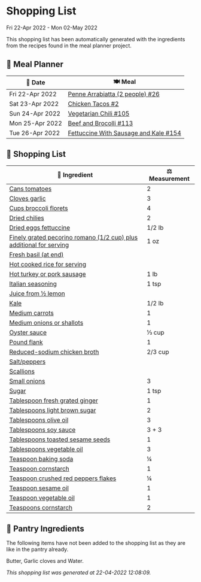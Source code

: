 # Shopping List

Fri 22-Apr 2022 - Mon 02-May 2022

This shopping list has been automatically generated with the ingredients from the recipes found in the meal planner project.

## 📅 Meal Planner

|📅 Date| 🍽️ Meal|
|----|----|
|Fri 22-Apr 2022|[Penne Arrabiatta (2 people) #26](https://github.com/bryanbr23/Recipes/issues/26)|
|Sat 23-Apr 2022|[Chicken Tacos #2](https://github.com/bryanbr23/Recipes/issues/2)|
|Sun 24-Apr 2022|[Vegetarian Chili #105](https://github.com/bryanbr23/Recipes/issues/105)|
|Mon 25-Apr 2022|[Beef and Brocolli #113](https://github.com/bryanbr23/Recipes/issues/113)|
|Tue 26-Apr 2022|[Fettuccine With Sausage and Kale #154](https://github.com/bryanbr23/Recipes/issues/154)|

## 🛒 Shopping List

| 🍌 Ingredient| ⚖️ Measurement|
|----------|-----------|
|[Cans tomatoes](https://www.sainsburys.co.uk/gol-ui/SearchResults/Cans%20tomatoes)|2|
|[Cloves garlic](https://www.sainsburys.co.uk/gol-ui/SearchResults/Cloves%20garlic)|3|
|[Cups broccoli florets](https://www.sainsburys.co.uk/gol-ui/SearchResults/Cups%20broccoli%20florets)|4|
|[Dried chilies](https://www.sainsburys.co.uk/gol-ui/SearchResults/Dried%20chilies)|2|
|[Dried eggs fettuccine](https://www.sainsburys.co.uk/gol-ui/SearchResults/Dried%20eggs%20fettuccine)|1/2 lb|
|[Finely grated pecorino romano (1/2 cup) plus additional for serving](https://www.sainsburys.co.uk/gol-ui/SearchResults/Finely%20grated%20pecorino%20romano%20(1/2%20cup)%20plus%20additional%20for%20serving)|1 oz|
|[Fresh basil (at end)](https://www.sainsburys.co.uk/gol-ui/SearchResults/Fresh%20basil%20(at%20end))||
|[Hot cooked rice for serving](https://www.sainsburys.co.uk/gol-ui/SearchResults/Hot%20cooked%20rice%20for%20serving)||
|[Hot turkey or pork sausage](https://www.sainsburys.co.uk/gol-ui/SearchResults/Hot%20turkey%20or%20pork%20sausage)|1 lb|
|[Italian seasoning](https://www.sainsburys.co.uk/gol-ui/SearchResults/Italian%20seasoning)|1 tsp|
|[Juice from ½ lemon](https://www.sainsburys.co.uk/gol-ui/SearchResults/Juice%20from%20½%20lemon)||
|[Kale](https://www.sainsburys.co.uk/gol-ui/SearchResults/Kale)|1/2 lb|
|[Medium carrots](https://www.sainsburys.co.uk/gol-ui/SearchResults/Medium%20carrots)|1|
|[Medium onions or shallots](https://www.sainsburys.co.uk/gol-ui/SearchResults/Medium%20onions%20or%20shallots)|1|
|[Oyster sauce](https://www.sainsburys.co.uk/gol-ui/SearchResults/Oyster%20sauce)|⅓ cup|
|[Pound flank](https://www.sainsburys.co.uk/gol-ui/SearchResults/Pound%20flank)|1|
|[Reduced-sodium chicken broth](https://www.sainsburys.co.uk/gol-ui/SearchResults/Reduced-sodium%20chicken%20broth)|2/3 cup|
|[Salt/peppers](https://www.sainsburys.co.uk/gol-ui/SearchResults/Salt/peppers)||
|[Scallions](https://www.sainsburys.co.uk/gol-ui/SearchResults/Scallions)||
|[Small onions](https://www.sainsburys.co.uk/gol-ui/SearchResults/Small%20onions)|3|
|[Sugar](https://www.sainsburys.co.uk/gol-ui/SearchResults/Sugar)|1 tsp|
|[Tablespoon fresh grated ginger](https://www.sainsburys.co.uk/gol-ui/SearchResults/Tablespoon%20fresh%20grated%20ginger)|1|
|[Tablespoons light brown sugar](https://www.sainsburys.co.uk/gol-ui/SearchResults/Tablespoons%20light%20brown%20sugar)|2|
|[Tablespoons olive oil](https://www.sainsburys.co.uk/gol-ui/SearchResults/Tablespoons%20olive%20oil)|3|
|[Tablespoons soy sauce](https://www.sainsburys.co.uk/gol-ui/SearchResults/Tablespoons%20soy%20sauce)|3 + 3|
|[Tablespoons toasted sesame seeds](https://www.sainsburys.co.uk/gol-ui/SearchResults/Tablespoons%20toasted%20sesame%20seeds)|1|
|[Tablespoons vegetable oil](https://www.sainsburys.co.uk/gol-ui/SearchResults/Tablespoons%20vegetable%20oil)|3|
|[Teaspoon baking soda](https://www.sainsburys.co.uk/gol-ui/SearchResults/Teaspoon%20baking%20soda)|¼|
|[Teaspoon cornstarch](https://www.sainsburys.co.uk/gol-ui/SearchResults/Teaspoon%20cornstarch)|1|
|[Teaspoon crushed red peppers flakes](https://www.sainsburys.co.uk/gol-ui/SearchResults/Teaspoon%20crushed%20red%20peppers%20flakes)|¼|
|[Teaspoon sesame oil](https://www.sainsburys.co.uk/gol-ui/SearchResults/Teaspoon%20sesame%20oil)|1|
|[Teaspoon vegetable oil](https://www.sainsburys.co.uk/gol-ui/SearchResults/Teaspoon%20vegetable%20oil)|1|
|[Teaspoons cornstarch](https://www.sainsburys.co.uk/gol-ui/SearchResults/Teaspoons%20cornstarch)|2|

## 🏪 Pantry Ingredients

The following items have not been added to the shopping list as they are like in the pantry already.

Butter, Garlic cloves and Water.


_This shopping list was generated at 22-04-2022 12:08:09._